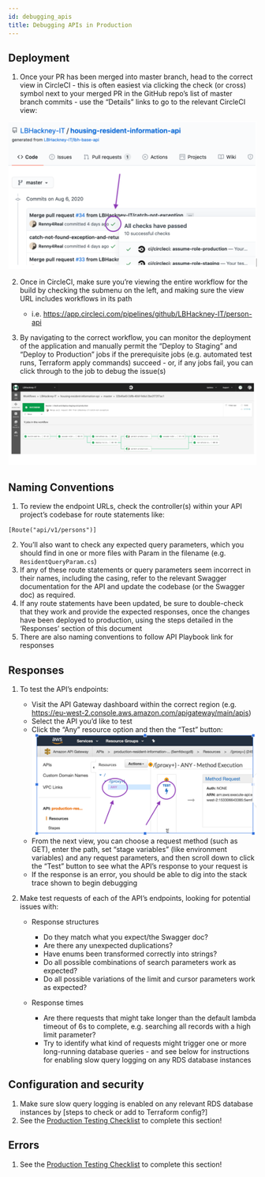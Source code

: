 ```yaml
---
id: debugging_apis
title: Debugging APIs in Production
---
```

## Deployment

1. Once your PR has been merged into master branch, head to the correct view in CircleCI - this is often easiest via clicking the check (or cross) symbol next to your merged PR in the GitHub repo’s list of master branch commits - use the “Details” links to go to the relevant CircleCI view:

![GitHub CircleCI view](./doc-images/debugging_apis.png)

2. Once in CircleCI, make sure you’re viewing the entire workflow for the build by checking the submenu on the left, and making sure the view URL includes workflows in its path
   * i.e. https://app.circleci.com/pipelines/github/LBHackney-IT/person-api

3. By navigating to the correct workflow, you can monitor the deployment of the application and manually permit the “Deploy to Staging” and “Deploy to Production” jobs if the prerequisite jobs (e.g. automated test runs, Terraform apply commands) succeed - or, if any jobs fail, you can click through to the job to debug the issue(s)

![Manually permit Circle CI deployments](./doc-images/debugging_apis2.png)

## Naming Conventions

1. To review the endpoint URLs, check the controller(s) within your API project’s codebase for route statements like:

```dotnet
[Route("api/v1/persons")]
```

2. You’ll also want to check any expected query parameters, which you should find in one or more files with Param in the filename (e.g. `ResidentQueryParam.cs`)
3. If any of these route statements or query parameters seem incorrect in their names, including the casing, refer to the relevant Swagger documentation for the API and update the codebase (or the Swagger doc) as required.
4. If any route statements have been updated, be sure to double-check that they work and provide the expected responses, once the changes have been deployed to production, using the steps detailed in the ‘Responses’ section of this document
5. There are also naming conventions to follow API Playbook link for responses

## Responses

1. To test the API’s endpoints:

   * Visit the API Gateway dashboard within the correct region (e.g. https://eu-west-2.console.aws.amazon.com/apigateway/main/apis)
   * Select the API you’d like to test
   * Click the “Any” resource option and then the “Test” button:
   ![Testing endpoints in AWS](./doc-images/aws.png)
   * From the next view, you can choose a request method (such as GET), enter the path, set “stage variables” (like environment variables) and any request parameters, and then scroll down to click the “Test” button to see what the API’s response to your request is
   * If the response is an error, you should be able to dig into the stack trace shown to begin debugging

2. Make test requests of each of the API’s endpoints, looking for potential issues with:

   * Response structures
     * Do they match what you expect/the Swagger doc?
     * Are there any unexpected duplications?
     * Have enums been transformed correctly into strings?
     * Do all possible combinations of search parameters work as expected?
     * Do all possible variations of the limit and cursor parameters work as expected?
   
   * Response times
      * Are there requests that might take longer than the default lambda timeout of 6s to complete, e.g. searching all records with a high limit parameter?
      * Try to identify what kind of requests might trigger one or more long-running database queries - and see below for instructions for enabling slow query logging on any RDS database instances

## Configuration and security

1. Make sure slow query logging is enabled on any relevant RDS database instances by [steps to check or add to Terraform config?]
2. See the [Production Testing Checklist](/production_testing) to complete this section!

## Errors
1. See the [Production Testing Checklist](/production_testing) to complete this section!
